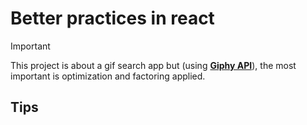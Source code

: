 # Better practices in react

> [!IMPORTANT]
> This project is about a gif search app but (using **[Giphy API](https://developers.giphy.com/docs/sdk)**), the most important is optimization and factoring applied.

## Tips
